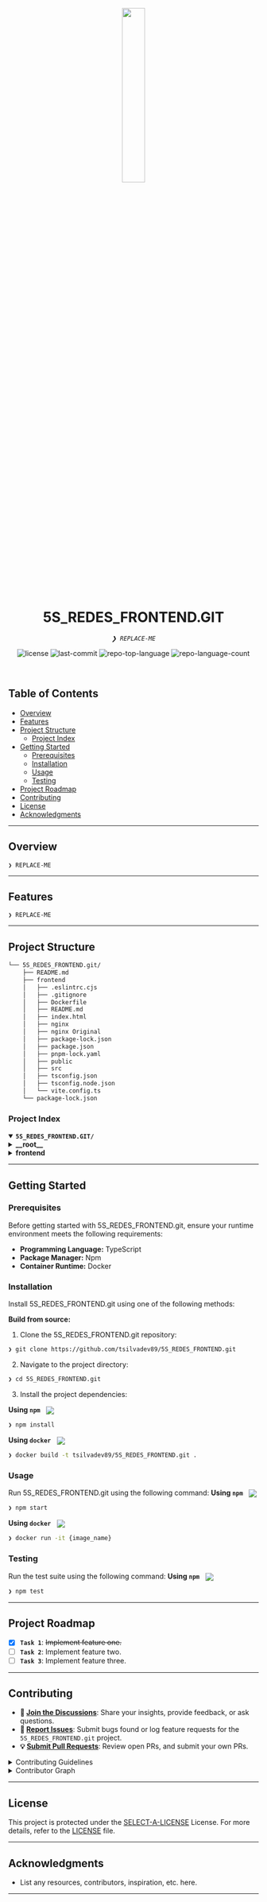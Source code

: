 <p align="center">
    <img src="https://cdn-icons-png.flaticon.com/512/6295/6295417.png" align="center" width="30%">
</p>
<p align="center"><h1 align="center">5S_REDES_FRONTEND.GIT</h1></p>
<p align="center">
	<em><code>❯ REPLACE-ME</code></em>
</p>
<p align="center">
	<img src="https://img.shields.io/github/license/tsilvadev89/5S_REDES_FRONTEND.git?style=default&logo=opensourceinitiative&logoColor=white&color=0080ff" alt="license">
	<img src="https://img.shields.io/github/last-commit/tsilvadev89/5S_REDES_FRONTEND.git?style=default&logo=git&logoColor=white&color=0080ff" alt="last-commit">
	<img src="https://img.shields.io/github/languages/top/tsilvadev89/5S_REDES_FRONTEND.git?style=default&color=0080ff" alt="repo-top-language">
	<img src="https://img.shields.io/github/languages/count/tsilvadev89/5S_REDES_FRONTEND.git?style=default&color=0080ff" alt="repo-language-count">
</p>
<p align="center"><!-- default option, no dependency badges. -->
</p>
<p align="center">
	<!-- default option, no dependency badges. -->
</p>
<br>

##  Table of Contents

- [ Overview](#-overview)
- [ Features](#-features)
- [ Project Structure](#-project-structure)
  - [ Project Index](#-project-index)
- [ Getting Started](#-getting-started)
  - [ Prerequisites](#-prerequisites)
  - [ Installation](#-installation)
  - [ Usage](#-usage)
  - [ Testing](#-testing)
- [ Project Roadmap](#-project-roadmap)
- [ Contributing](#-contributing)
- [ License](#-license)
- [ Acknowledgments](#-acknowledgments)

---

##  Overview

<code>❯ REPLACE-ME</code>

---

##  Features

<code>❯ REPLACE-ME</code>

---

##  Project Structure

```sh
└── 5S_REDES_FRONTEND.git/
    ├── README.md
    ├── frontend
    │   ├── .eslintrc.cjs
    │   ├── .gitignore
    │   ├── Dockerfile
    │   ├── README.md
    │   ├── index.html
    │   ├── nginx
    │   ├── nginx Original
    │   ├── package-lock.json
    │   ├── package.json
    │   ├── pnpm-lock.yaml
    │   ├── public
    │   ├── src
    │   ├── tsconfig.json
    │   ├── tsconfig.node.json
    │   └── vite.config.ts
    └── package-lock.json
```


###  Project Index
<details open>
	<summary><b><code>5S_REDES_FRONTEND.GIT/</code></b></summary>
	<details> <!-- __root__ Submodule -->
		<summary><b>__root__</b></summary>
		<blockquote>
			<table>
			<tr>
				<td><b><a href='https://github.com/tsilvadev89/5S_REDES_FRONTEND.git/blob/master/package-lock.json'>package-lock.json</a></b></td>
				<td><code>❯ REPLACE-ME</code></td>
			</tr>
			</table>
		</blockquote>
	</details>
	<details> <!-- frontend Submodule -->
		<summary><b>frontend</b></summary>
		<blockquote>
			<table>
			<tr>
				<td><b><a href='https://github.com/tsilvadev89/5S_REDES_FRONTEND.git/blob/master/frontend/.eslintrc.cjs'>.eslintrc.cjs</a></b></td>
				<td><code>❯ REPLACE-ME</code></td>
			</tr>
			<tr>
				<td><b><a href='https://github.com/tsilvadev89/5S_REDES_FRONTEND.git/blob/master/frontend/tsconfig.node.json'>tsconfig.node.json</a></b></td>
				<td><code>❯ REPLACE-ME</code></td>
			</tr>
			<tr>
				<td><b><a href='https://github.com/tsilvadev89/5S_REDES_FRONTEND.git/blob/master/frontend/pnpm-lock.yaml'>pnpm-lock.yaml</a></b></td>
				<td><code>❯ REPLACE-ME</code></td>
			</tr>
			<tr>
				<td><b><a href='https://github.com/tsilvadev89/5S_REDES_FRONTEND.git/blob/master/frontend/package-lock.json'>package-lock.json</a></b></td>
				<td><code>❯ REPLACE-ME</code></td>
			</tr>
			<tr>
				<td><b><a href='https://github.com/tsilvadev89/5S_REDES_FRONTEND.git/blob/master/frontend/tsconfig.json'>tsconfig.json</a></b></td>
				<td><code>❯ REPLACE-ME</code></td>
			</tr>
			<tr>
				<td><b><a href='https://github.com/tsilvadev89/5S_REDES_FRONTEND.git/blob/master/frontend/package.json'>package.json</a></b></td>
				<td><code>❯ REPLACE-ME</code></td>
			</tr>
			<tr>
				<td><b><a href='https://github.com/tsilvadev89/5S_REDES_FRONTEND.git/blob/master/frontend/vite.config.ts'>vite.config.ts</a></b></td>
				<td><code>❯ REPLACE-ME</code></td>
			</tr>
			<tr>
				<td><b><a href='https://github.com/tsilvadev89/5S_REDES_FRONTEND.git/blob/master/frontend/index.html'>index.html</a></b></td>
				<td><code>❯ REPLACE-ME</code></td>
			</tr>
			<tr>
				<td><b><a href='https://github.com/tsilvadev89/5S_REDES_FRONTEND.git/blob/master/frontend/Dockerfile'>Dockerfile</a></b></td>
				<td><code>❯ REPLACE-ME</code></td>
			</tr>
			</table>
			<details>
				<summary><b>src</b></summary>
				<blockquote>
					<table>
					<tr>
						<td><b><a href='https://github.com/tsilvadev89/5S_REDES_FRONTEND.git/blob/master/frontend/src/main.tsx'>main.tsx</a></b></td>
						<td><code>❯ REPLACE-ME</code></td>
					</tr>
					<tr>
						<td><b><a href='https://github.com/tsilvadev89/5S_REDES_FRONTEND.git/blob/master/frontend/src/index.css'>index.css</a></b></td>
						<td><code>❯ REPLACE-ME</code></td>
					</tr>
					<tr>
						<td><b><a href='https://github.com/tsilvadev89/5S_REDES_FRONTEND.git/blob/master/frontend/src/App.css'>App.css</a></b></td>
						<td><code>❯ REPLACE-ME</code></td>
					</tr>
					<tr>
						<td><b><a href='https://github.com/tsilvadev89/5S_REDES_FRONTEND.git/blob/master/frontend/src/App.tsx'>App.tsx</a></b></td>
						<td><code>❯ REPLACE-ME</code></td>
					</tr>
					<tr>
						<td><b><a href='https://github.com/tsilvadev89/5S_REDES_FRONTEND.git/blob/master/frontend/src/vite-env.d.ts'>vite-env.d.ts</a></b></td>
						<td><code>❯ REPLACE-ME</code></td>
					</tr>
					</table>
					<details>
						<summary><b>components</b></summary>
						<blockquote>
							<table>
							<tr>
								<td><b><a href='https://github.com/tsilvadev89/5S_REDES_FRONTEND.git/blob/master/frontend/src/components/NightModeToggle.tsx'>NightModeToggle.tsx</a></b></td>
								<td><code>❯ REPLACE-ME</code></td>
							</tr>
							</table>
							<details>
								<summary><b>layouts</b></summary>
								<blockquote>
									<details>
										<summary><b>Pages</b></summary>
										<blockquote>
											<details>
												<summary><b>Configuracao</b></summary>
												<blockquote>
													<table>
													<tr>
														<td><b><a href='https://github.com/tsilvadev89/5S_REDES_FRONTEND.git/blob/master/frontend/src/components/layouts/Pages/Configuracao/ConfiguracaoManagement.tsx'>ConfiguracaoManagement.tsx</a></b></td>
														<td><code>❯ REPLACE-ME</code></td>
													</tr>
													<tr>
														<td><b><a href='https://github.com/tsilvadev89/5S_REDES_FRONTEND.git/blob/master/frontend/src/components/layouts/Pages/Configuracao/ConfiguracaoLayout.tsx'>ConfiguracaoLayout.tsx</a></b></td>
														<td><code>❯ REPLACE-ME</code></td>
													</tr>
													<tr>
														<td><b><a href='https://github.com/tsilvadev89/5S_REDES_FRONTEND.git/blob/master/frontend/src/components/layouts/Pages/Configuracao/ConfiguracaoPage.tsx'>ConfiguracaoPage.tsx</a></b></td>
														<td><code>❯ REPLACE-ME</code></td>
													</tr>
													<tr>
														<td><b><a href='https://github.com/tsilvadev89/5S_REDES_FRONTEND.git/blob/master/frontend/src/components/layouts/Pages/Configuracao/DeleteUserPermanent.tsx'>DeleteUserPermanent.tsx</a></b></td>
														<td><code>❯ REPLACE-ME</code></td>
													</tr>
													<tr>
														<td><b><a href='https://github.com/tsilvadev89/5S_REDES_FRONTEND.git/blob/master/frontend/src/components/layouts/Pages/Configuracao/EditPreferences.tsx'>EditPreferences.tsx</a></b></td>
														<td><code>❯ REPLACE-ME</code></td>
													</tr>
													<tr>
														<td><b><a href='https://github.com/tsilvadev89/5S_REDES_FRONTEND.git/blob/master/frontend/src/components/layouts/Pages/Configuracao/RequestDataUser.tsx'>RequestDataUser.tsx</a></b></td>
														<td><code>❯ REPLACE-ME</code></td>
													</tr>
													</table>
												</blockquote>
											</details>
											<details>
												<summary><b>PageNotFound</b></summary>
												<blockquote>
													<table>
													<tr>
														<td><b><a href='https://github.com/tsilvadev89/5S_REDES_FRONTEND.git/blob/master/frontend/src/components/layouts/Pages/PageNotFound/PageNotFound.tsx'>PageNotFound.tsx</a></b></td>
														<td><code>❯ REPLACE-ME</code></td>
													</tr>
													</table>
												</blockquote>
											</details>
											<details>
												<summary><b>PageCadastros</b></summary>
												<blockquote>
													<details>
														<summary><b>Categoria</b></summary>
														<blockquote>
															<table>
															<tr>
																<td><b><a href='https://github.com/tsilvadev89/5S_REDES_FRONTEND.git/blob/master/frontend/src/components/layouts/Pages/PageCadastros/Categoria/CategoriaManagement.tsx'>CategoriaManagement.tsx</a></b></td>
																<td><code>❯ REPLACE-ME</code></td>
															</tr>
															<tr>
																<td><b><a href='https://github.com/tsilvadev89/5S_REDES_FRONTEND.git/blob/master/frontend/src/components/layouts/Pages/PageCadastros/Categoria/CategoriaCardList.tsx'>CategoriaCardList.tsx</a></b></td>
																<td><code>❯ REPLACE-ME</code></td>
															</tr>
															<tr>
																<td><b><a href='https://github.com/tsilvadev89/5S_REDES_FRONTEND.git/blob/master/frontend/src/components/layouts/Pages/PageCadastros/Categoria/CadastroCategoriaLayout.tsx'>CadastroCategoriaLayout.tsx</a></b></td>
																<td><code>❯ REPLACE-ME</code></td>
															</tr>
															<tr>
																<td><b><a href='https://github.com/tsilvadev89/5S_REDES_FRONTEND.git/blob/master/frontend/src/components/layouts/Pages/PageCadastros/Categoria/CategoriaTable.tsx'>CategoriaTable.tsx</a></b></td>
																<td><code>❯ REPLACE-ME</code></td>
															</tr>
															<tr>
																<td><b><a href='https://github.com/tsilvadev89/5S_REDES_FRONTEND.git/blob/master/frontend/src/components/layouts/Pages/PageCadastros/Categoria/CategoriaForm.tsx'>CategoriaForm.tsx</a></b></td>
																<td><code>❯ REPLACE-ME</code></td>
															</tr>
															<tr>
																<td><b><a href='https://github.com/tsilvadev89/5S_REDES_FRONTEND.git/blob/master/frontend/src/components/layouts/Pages/PageCadastros/Categoria/CadastroCategoriaPage.tsx'>CadastroCategoriaPage.tsx</a></b></td>
																<td><code>❯ REPLACE-ME</code></td>
															</tr>
															</table>
														</blockquote>
													</details>
													<details>
														<summary><b>Produtos</b></summary>
														<blockquote>
															<table>
															<tr>
																<td><b><a href='https://github.com/tsilvadev89/5S_REDES_FRONTEND.git/blob/master/frontend/src/components/layouts/Pages/PageCadastros/Produtos/ProdutoTable.tsx'>ProdutoTable.tsx</a></b></td>
																<td><code>❯ REPLACE-ME</code></td>
															</tr>
															<tr>
																<td><b><a href='https://github.com/tsilvadev89/5S_REDES_FRONTEND.git/blob/master/frontend/src/components/layouts/Pages/PageCadastros/Produtos/ProdutosLayout.tsx'>ProdutosLayout.tsx</a></b></td>
																<td><code>❯ REPLACE-ME</code></td>
															</tr>
															<tr>
																<td><b><a href='https://github.com/tsilvadev89/5S_REDES_FRONTEND.git/blob/master/frontend/src/components/layouts/Pages/PageCadastros/Produtos/ProdutosCardList.tsx'>ProdutosCardList.tsx</a></b></td>
																<td><code>❯ REPLACE-ME</code></td>
															</tr>
															<tr>
																<td><b><a href='https://github.com/tsilvadev89/5S_REDES_FRONTEND.git/blob/master/frontend/src/components/layouts/Pages/PageCadastros/Produtos/ProdutosForm.tsx'>ProdutosForm.tsx</a></b></td>
																<td><code>❯ REPLACE-ME</code></td>
															</tr>
															<tr>
																<td><b><a href='https://github.com/tsilvadev89/5S_REDES_FRONTEND.git/blob/master/frontend/src/components/layouts/Pages/PageCadastros/Produtos/ProdutosManagement.tsx'>ProdutosManagement.tsx</a></b></td>
																<td><code>❯ REPLACE-ME</code></td>
															</tr>
															<tr>
																<td><b><a href='https://github.com/tsilvadev89/5S_REDES_FRONTEND.git/blob/master/frontend/src/components/layouts/Pages/PageCadastros/Produtos/CadastroProdutosLayout.tsx'>CadastroProdutosLayout.tsx</a></b></td>
																<td><code>❯ REPLACE-ME</code></td>
															</tr>
															<tr>
																<td><b><a href='https://github.com/tsilvadev89/5S_REDES_FRONTEND.git/blob/master/frontend/src/components/layouts/Pages/PageCadastros/Produtos/CadastroProdutosPage.tsx'>CadastroProdutosPage.tsx</a></b></td>
																<td><code>❯ REPLACE-ME</code></td>
															</tr>
															</table>
														</blockquote>
													</details>
													<details>
														<summary><b>Cargo</b></summary>
														<blockquote>
															<table>
															<tr>
																<td><b><a href='https://github.com/tsilvadev89/5S_REDES_FRONTEND.git/blob/master/frontend/src/components/layouts/Pages/PageCadastros/Cargo/CadastroCargoPage.tsx'>CadastroCargoPage.tsx</a></b></td>
																<td><code>❯ REPLACE-ME</code></td>
															</tr>
															<tr>
																<td><b><a href='https://github.com/tsilvadev89/5S_REDES_FRONTEND.git/blob/master/frontend/src/components/layouts/Pages/PageCadastros/Cargo/CargoTable.tsx'>CargoTable.tsx</a></b></td>
																<td><code>❯ REPLACE-ME</code></td>
															</tr>
															<tr>
																<td><b><a href='https://github.com/tsilvadev89/5S_REDES_FRONTEND.git/blob/master/frontend/src/components/layouts/Pages/PageCadastros/Cargo/CargoManagement.tsx'>CargoManagement.tsx</a></b></td>
																<td><code>❯ REPLACE-ME</code></td>
															</tr>
															<tr>
																<td><b><a href='https://github.com/tsilvadev89/5S_REDES_FRONTEND.git/blob/master/frontend/src/components/layouts/Pages/PageCadastros/Cargo/CadastroCargoLayout.tsx'>CadastroCargoLayout.tsx</a></b></td>
																<td><code>❯ REPLACE-ME</code></td>
															</tr>
															<tr>
																<td><b><a href='https://github.com/tsilvadev89/5S_REDES_FRONTEND.git/blob/master/frontend/src/components/layouts/Pages/PageCadastros/Cargo/CargoCardList.tsx'>CargoCardList.tsx</a></b></td>
																<td><code>❯ REPLACE-ME</code></td>
															</tr>
															<tr>
																<td><b><a href='https://github.com/tsilvadev89/5S_REDES_FRONTEND.git/blob/master/frontend/src/components/layouts/Pages/PageCadastros/Cargo/CargoForm.tsx'>CargoForm.tsx</a></b></td>
																<td><code>❯ REPLACE-ME</code></td>
															</tr>
															</table>
														</blockquote>
													</details>
													<details>
														<summary><b>Servicos</b></summary>
														<blockquote>
															<table>
															<tr>
																<td><b><a href='https://github.com/tsilvadev89/5S_REDES_FRONTEND.git/blob/master/frontend/src/components/layouts/Pages/PageCadastros/Servicos/CadastroServicoPage.tsx'>CadastroServicoPage.tsx</a></b></td>
																<td><code>❯ REPLACE-ME</code></td>
															</tr>
															<tr>
																<td><b><a href='https://github.com/tsilvadev89/5S_REDES_FRONTEND.git/blob/master/frontend/src/components/layouts/Pages/PageCadastros/Servicos/ServicoForm.tsx'>ServicoForm.tsx</a></b></td>
																<td><code>❯ REPLACE-ME</code></td>
															</tr>
															<tr>
																<td><b><a href='https://github.com/tsilvadev89/5S_REDES_FRONTEND.git/blob/master/frontend/src/components/layouts/Pages/PageCadastros/Servicos/CadastroServicoLayout.tsx'>CadastroServicoLayout.tsx</a></b></td>
																<td><code>❯ REPLACE-ME</code></td>
															</tr>
															<tr>
																<td><b><a href='https://github.com/tsilvadev89/5S_REDES_FRONTEND.git/blob/master/frontend/src/components/layouts/Pages/PageCadastros/Servicos/ServicoCardList.tsx'>ServicoCardList.tsx</a></b></td>
																<td><code>❯ REPLACE-ME</code></td>
															</tr>
															<tr>
																<td><b><a href='https://github.com/tsilvadev89/5S_REDES_FRONTEND.git/blob/master/frontend/src/components/layouts/Pages/PageCadastros/Servicos/ServicoManagement.tsx'>ServicoManagement.tsx</a></b></td>
																<td><code>❯ REPLACE-ME</code></td>
															</tr>
															<tr>
																<td><b><a href='https://github.com/tsilvadev89/5S_REDES_FRONTEND.git/blob/master/frontend/src/components/layouts/Pages/PageCadastros/Servicos/ServicoTable.tsx'>ServicoTable.tsx</a></b></td>
																<td><code>❯ REPLACE-ME</code></td>
															</tr>
															<tr>
																<td><b><a href='https://github.com/tsilvadev89/5S_REDES_FRONTEND.git/blob/master/frontend/src/components/layouts/Pages/PageCadastros/Servicos/ServicoLayout.tsx'>ServicoLayout.tsx</a></b></td>
																<td><code>❯ REPLACE-ME</code></td>
															</tr>
															</table>
														</blockquote>
													</details>
													<details>
														<summary><b>ComponentesComuns</b></summary>
														<blockquote>
															<table>
															<tr>
																<td><b><a href='https://github.com/tsilvadev89/5S_REDES_FRONTEND.git/blob/master/frontend/src/components/layouts/Pages/PageCadastros/ComponentesComuns/Nomes.tsx'>Nomes.tsx</a></b></td>
																<td><code>❯ REPLACE-ME</code></td>
															</tr>
															<tr>
																<td><b><a href='https://github.com/tsilvadev89/5S_REDES_FRONTEND.git/blob/master/frontend/src/components/layouts/Pages/PageCadastros/ComponentesComuns/Cnpj.tsx'>Cnpj.tsx</a></b></td>
																<td><code>❯ REPLACE-ME</code></td>
															</tr>
															<tr>
																<td><b><a href='https://github.com/tsilvadev89/5S_REDES_FRONTEND.git/blob/master/frontend/src/components/layouts/Pages/PageCadastros/ComponentesComuns/Rg.tsx'>Rg.tsx</a></b></td>
																<td><code>❯ REPLACE-ME</code></td>
															</tr>
															<tr>
																<td><b><a href='https://github.com/tsilvadev89/5S_REDES_FRONTEND.git/blob/master/frontend/src/components/layouts/Pages/PageCadastros/ComponentesComuns/QuantityCounter.tsx'>QuantityCounter.tsx</a></b></td>
																<td><code>❯ REPLACE-ME</code></td>
															</tr>
															<tr>
																<td><b><a href='https://github.com/tsilvadev89/5S_REDES_FRONTEND.git/blob/master/frontend/src/components/layouts/Pages/PageCadastros/ComponentesComuns/Cpf.tsx'>Cpf.tsx</a></b></td>
																<td><code>❯ REPLACE-ME</code></td>
															</tr>
															<tr>
																<td><b><a href='https://github.com/tsilvadev89/5S_REDES_FRONTEND.git/blob/master/frontend/src/components/layouts/Pages/PageCadastros/ComponentesComuns/Date.tsx'>Date.tsx</a></b></td>
																<td><code>❯ REPLACE-ME</code></td>
															</tr>
															<tr>
																<td><b><a href='https://github.com/tsilvadev89/5S_REDES_FRONTEND.git/blob/master/frontend/src/components/layouts/Pages/PageCadastros/ComponentesComuns/MoneyInput.tsx'>MoneyInput.tsx</a></b></td>
																<td><code>❯ REPLACE-ME</code></td>
															</tr>
															<tr>
																<td><b><a href='https://github.com/tsilvadev89/5S_REDES_FRONTEND.git/blob/master/frontend/src/components/layouts/Pages/PageCadastros/ComponentesComuns/Gender.tsx'>Gender.tsx</a></b></td>
																<td><code>❯ REPLACE-ME</code></td>
															</tr>
															<tr>
																<td><b><a href='https://github.com/tsilvadev89/5S_REDES_FRONTEND.git/blob/master/frontend/src/components/layouts/Pages/PageCadastros/ComponentesComuns/DateField.tsx'>DateField.tsx</a></b></td>
																<td><code>❯ REPLACE-ME</code></td>
															</tr>
															</table>
															<details>
																<summary><b>Telefone</b></summary>
																<blockquote>
																	<table>
																	<tr>
																		<td><b><a href='https://github.com/tsilvadev89/5S_REDES_FRONTEND.git/blob/master/frontend/src/components/layouts/Pages/PageCadastros/ComponentesComuns/Telefone/TelefoneList.tsx'>TelefoneList.tsx</a></b></td>
																		<td><code>❯ REPLACE-ME</code></td>
																	</tr>
																	<tr>
																		<td><b><a href='https://github.com/tsilvadev89/5S_REDES_FRONTEND.git/blob/master/frontend/src/components/layouts/Pages/PageCadastros/ComponentesComuns/Telefone/TelResindencial.tsx'>TelResindencial.tsx</a></b></td>
																		<td><code>❯ REPLACE-ME</code></td>
																	</tr>
																	<tr>
																		<td><b><a href='https://github.com/tsilvadev89/5S_REDES_FRONTEND.git/blob/master/frontend/src/components/layouts/Pages/PageCadastros/ComponentesComuns/Telefone/TelCelular.tsx'>TelCelular.tsx</a></b></td>
																		<td><code>❯ REPLACE-ME</code></td>
																	</tr>
																	</table>
																</blockquote>
															</details>
														</blockquote>
													</details>
													<details>
														<summary><b>Pessoas</b></summary>
														<blockquote>
															<table>
															<tr>
																<td><b><a href='https://github.com/tsilvadev89/5S_REDES_FRONTEND.git/blob/master/frontend/src/components/layouts/Pages/PageCadastros/Pessoas/UserTableFunc.tsx'>UserTableFunc.tsx</a></b></td>
																<td><code>❯ REPLACE-ME</code></td>
															</tr>
															<tr>
																<td><b><a href='https://github.com/tsilvadev89/5S_REDES_FRONTEND.git/blob/master/frontend/src/components/layouts/Pages/PageCadastros/Pessoas/UserCardListFunc.tsx'>UserCardListFunc.tsx</a></b></td>
																<td><code>❯ REPLACE-ME</code></td>
															</tr>
															<tr>
																<td><b><a href='https://github.com/tsilvadev89/5S_REDES_FRONTEND.git/blob/master/frontend/src/components/layouts/Pages/PageCadastros/Pessoas/CadastroPessoasLayout.tsx'>CadastroPessoasLayout.tsx</a></b></td>
																<td><code>❯ REPLACE-ME</code></td>
															</tr>
															<tr>
																<td><b><a href='https://github.com/tsilvadev89/5S_REDES_FRONTEND.git/blob/master/frontend/src/components/layouts/Pages/PageCadastros/Pessoas/UserTableUser.tsx'>UserTableUser.tsx</a></b></td>
																<td><code>❯ REPLACE-ME</code></td>
															</tr>
															<tr>
																<td><b><a href='https://github.com/tsilvadev89/5S_REDES_FRONTEND.git/blob/master/frontend/src/components/layouts/Pages/PageCadastros/Pessoas/PersonFormFunc.tsx'>PersonFormFunc.tsx</a></b></td>
																<td><code>❯ REPLACE-ME</code></td>
															</tr>
															<tr>
																<td><b><a href='https://github.com/tsilvadev89/5S_REDES_FRONTEND.git/blob/master/frontend/src/components/layouts/Pages/PageCadastros/Pessoas/PersonFormUser.tsx'>PersonFormUser.tsx</a></b></td>
																<td><code>❯ REPLACE-ME</code></td>
															</tr>
															<tr>
																<td><b><a href='https://github.com/tsilvadev89/5S_REDES_FRONTEND.git/blob/master/frontend/src/components/layouts/Pages/PageCadastros/Pessoas/UserManagement.tsx'>UserManagement.tsx</a></b></td>
																<td><code>❯ REPLACE-ME</code></td>
															</tr>
															<tr>
																<td><b><a href='https://github.com/tsilvadev89/5S_REDES_FRONTEND.git/blob/master/frontend/src/components/layouts/Pages/PageCadastros/Pessoas/CadastroPessoasPage.tsx'>CadastroPessoasPage.tsx</a></b></td>
																<td><code>❯ REPLACE-ME</code></td>
															</tr>
															<tr>
																<td><b><a href='https://github.com/tsilvadev89/5S_REDES_FRONTEND.git/blob/master/frontend/src/components/layouts/Pages/PageCadastros/Pessoas/UserCardListUser.tsx'>UserCardListUser.tsx</a></b></td>
																<td><code>❯ REPLACE-ME</code></td>
															</tr>
															</table>
														</blockquote>
													</details>
												</blockquote>
											</details>
											<details>
												<summary><b>DashBoard</b></summary>
												<blockquote>
													<table>
													<tr>
														<td><b><a href='https://github.com/tsilvadev89/5S_REDES_FRONTEND.git/blob/master/frontend/src/components/layouts/Pages/DashBoard/DashboardLayout.tsx'>DashboardLayout.tsx</a></b></td>
														<td><code>❯ REPLACE-ME</code></td>
													</tr>
													<tr>
														<td><b><a href='https://github.com/tsilvadev89/5S_REDES_FRONTEND.git/blob/master/frontend/src/components/layouts/Pages/DashBoard/DashboardPage.tsx'>DashboardPage.tsx</a></b></td>
														<td><code>❯ REPLACE-ME</code></td>
													</tr>
													<tr>
														<td><b><a href='https://github.com/tsilvadev89/5S_REDES_FRONTEND.git/blob/master/frontend/src/components/layouts/Pages/DashBoard/Dashboard.tsx'>Dashboard.tsx</a></b></td>
														<td><code>❯ REPLACE-ME</code></td>
													</tr>
													</table>
												</blockquote>
											</details>
											<details>
												<summary><b>Home</b></summary>
												<blockquote>
													<details>
														<summary><b>header</b></summary>
														<blockquote>
															<table>
															<tr>
																<td><b><a href='https://github.com/tsilvadev89/5S_REDES_FRONTEND.git/blob/master/frontend/src/components/layouts/Pages/Home/header/MenuDesktop.tsx'>MenuDesktop.tsx</a></b></td>
																<td><code>❯ REPLACE-ME</code></td>
															</tr>
															<tr>
																<td><b><a href='https://github.com/tsilvadev89/5S_REDES_FRONTEND.git/blob/master/frontend/src/components/layouts/Pages/Home/header/MenuMobile.tsx'>MenuMobile.tsx</a></b></td>
																<td><code>❯ REPLACE-ME</code></td>
															</tr>
															<tr>
																<td><b><a href='https://github.com/tsilvadev89/5S_REDES_FRONTEND.git/blob/master/frontend/src/components/layouts/Pages/Home/header/HeaderDesktop.tsx'>HeaderDesktop.tsx</a></b></td>
																<td><code>❯ REPLACE-ME</code></td>
															</tr>
															<tr>
																<td><b><a href='https://github.com/tsilvadev89/5S_REDES_FRONTEND.git/blob/master/frontend/src/components/layouts/Pages/Home/header/ListItensMenu.tsx'>ListItensMenu.tsx</a></b></td>
																<td><code>❯ REPLACE-ME</code></td>
															</tr>
															<tr>
																<td><b><a href='https://github.com/tsilvadev89/5S_REDES_FRONTEND.git/blob/master/frontend/src/components/layouts/Pages/Home/header/AccountMenu.tsx'>AccountMenu.tsx</a></b></td>
																<td><code>❯ REPLACE-ME</code></td>
															</tr>
															<tr>
																<td><b><a href='https://github.com/tsilvadev89/5S_REDES_FRONTEND.git/blob/master/frontend/src/components/layouts/Pages/Home/header/ScrollableTabsButtonAuto.tsx'>ScrollableTabsButtonAuto.tsx</a></b></td>
																<td><code>❯ REPLACE-ME</code></td>
															</tr>
															<tr>
																<td><b><a href='https://github.com/tsilvadev89/5S_REDES_FRONTEND.git/blob/master/frontend/src/components/layouts/Pages/Home/header/HeaderMobile.tsx'>HeaderMobile.tsx</a></b></td>
																<td><code>❯ REPLACE-ME</code></td>
															</tr>
															</table>
														</blockquote>
													</details>
													<details>
														<summary><b>HomePage</b></summary>
														<blockquote>
															<table>
															<tr>
																<td><b><a href='https://github.com/tsilvadev89/5S_REDES_FRONTEND.git/blob/master/frontend/src/components/layouts/Pages/Home/HomePage/HomePage.tsx'>HomePage.tsx</a></b></td>
																<td><code>❯ REPLACE-ME</code></td>
															</tr>
															<tr>
																<td><b><a href='https://github.com/tsilvadev89/5S_REDES_FRONTEND.git/blob/master/frontend/src/components/layouts/Pages/Home/HomePage/Home.tsx'>Home.tsx</a></b></td>
																<td><code>❯ REPLACE-ME</code></td>
															</tr>
															<tr>
																<td><b><a href='https://github.com/tsilvadev89/5S_REDES_FRONTEND.git/blob/master/frontend/src/components/layouts/Pages/Home/HomePage/HomePageLayout.tsx'>HomePageLayout.tsx</a></b></td>
																<td><code>❯ REPLACE-ME</code></td>
															</tr>
															</table>
														</blockquote>
													</details>
													<details>
														<summary><b>body</b></summary>
														<blockquote>
															<table>
															<tr>
																<td><b><a href='https://github.com/tsilvadev89/5S_REDES_FRONTEND.git/blob/master/frontend/src/components/layouts/Pages/Home/body/CarouselCardProdutos.tsx'>CarouselCardProdutos.tsx</a></b></td>
																<td><code>❯ REPLACE-ME</code></td>
															</tr>
															<tr>
																<td><b><a href='https://github.com/tsilvadev89/5S_REDES_FRONTEND.git/blob/master/frontend/src/components/layouts/Pages/Home/body/ListFilterServices.tsx'>ListFilterServices.tsx</a></b></td>
																<td><code>❯ REPLACE-ME</code></td>
															</tr>
															<tr>
																<td><b><a href='https://github.com/tsilvadev89/5S_REDES_FRONTEND.git/blob/master/frontend/src/components/layouts/Pages/Home/body/ListFilterProdutos.tsx'>ListFilterProdutos.tsx</a></b></td>
																<td><code>❯ REPLACE-ME</code></td>
															</tr>
															<tr>
																<td><b><a href='https://github.com/tsilvadev89/5S_REDES_FRONTEND.git/blob/master/frontend/src/components/layouts/Pages/Home/body/CarouselCardServices.tsx'>CarouselCardServices.tsx</a></b></td>
																<td><code>❯ REPLACE-ME</code></td>
															</tr>
															</table>
														</blockquote>
													</details>
												</blockquote>
											</details>
											<details>
												<summary><b>Login</b></summary>
												<blockquote>
													<table>
													<tr>
														<td><b><a href='https://github.com/tsilvadev89/5S_REDES_FRONTEND.git/blob/master/frontend/src/components/layouts/Pages/Login/LoginLayout.tsx'>LoginLayout.tsx</a></b></td>
														<td><code>❯ REPLACE-ME</code></td>
													</tr>
													<tr>
														<td><b><a href='https://github.com/tsilvadev89/5S_REDES_FRONTEND.git/blob/master/frontend/src/components/layouts/Pages/Login/Button.tsx'>Button.tsx</a></b></td>
														<td><code>❯ REPLACE-ME</code></td>
													</tr>
													<tr>
														<td><b><a href='https://github.com/tsilvadev89/5S_REDES_FRONTEND.git/blob/master/frontend/src/components/layouts/Pages/Login/Checkbox.tsx'>Checkbox.tsx</a></b></td>
														<td><code>❯ REPLACE-ME</code></td>
													</tr>
													<tr>
														<td><b><a href='https://github.com/tsilvadev89/5S_REDES_FRONTEND.git/blob/master/frontend/src/components/layouts/Pages/Login/InputField.tsx'>InputField.tsx</a></b></td>
														<td><code>❯ REPLACE-ME</code></td>
													</tr>
													</table>
												</blockquote>
											</details>
										</blockquote>
									</details>
								</blockquote>
							</details>
						</blockquote>
					</details>
					<details>
						<summary><b>theme</b></summary>
						<blockquote>
							<table>
							<tr>
								<td><b><a href='https://github.com/tsilvadev89/5S_REDES_FRONTEND.git/blob/master/frontend/src/theme/Template.tsx'>Template.tsx</a></b></td>
								<td><code>❯ REPLACE-ME</code></td>
							</tr>
							<tr>
								<td><b><a href='https://github.com/tsilvadev89/5S_REDES_FRONTEND.git/blob/master/frontend/src/theme/use-color-theme.ts'>use-color-theme.ts</a></b></td>
								<td><code>❯ REPLACE-ME</code></td>
							</tr>
							<tr>
								<td><b><a href='https://github.com/tsilvadev89/5S_REDES_FRONTEND.git/blob/master/frontend/src/theme/theme.tsx'>theme.tsx</a></b></td>
								<td><code>❯ REPLACE-ME</code></td>
							</tr>
							<tr>
								<td><b><a href='https://github.com/tsilvadev89/5S_REDES_FRONTEND.git/blob/master/frontend/src/theme/ThemeContextProvider.tsx'>ThemeContextProvider.tsx</a></b></td>
								<td><code>❯ REPLACE-ME</code></td>
							</tr>
							</table>
						</blockquote>
					</details>
					<details>
						<summary><b>models</b></summary>
						<blockquote>
							<table>
							<tr>
								<td><b><a href='https://github.com/tsilvadev89/5S_REDES_FRONTEND.git/blob/master/frontend/src/models/Cliente.ts'>Cliente.ts</a></b></td>
								<td><code>❯ REPLACE-ME</code></td>
							</tr>
							<tr>
								<td><b><a href='https://github.com/tsilvadev89/5S_REDES_FRONTEND.git/blob/master/frontend/src/models/Servico.ts'>Servico.ts</a></b></td>
								<td><code>❯ REPLACE-ME</code></td>
							</tr>
							<tr>
								<td><b><a href='https://github.com/tsilvadev89/5S_REDES_FRONTEND.git/blob/master/frontend/src/models/Categoria.ts'>Categoria.ts</a></b></td>
								<td><code>❯ REPLACE-ME</code></td>
							</tr>
							<tr>
								<td><b><a href='https://github.com/tsilvadev89/5S_REDES_FRONTEND.git/blob/master/frontend/src/models/ImagemProduto.ts'>ImagemProduto.ts</a></b></td>
								<td><code>❯ REPLACE-ME</code></td>
							</tr>
							<tr>
								<td><b><a href='https://github.com/tsilvadev89/5S_REDES_FRONTEND.git/blob/master/frontend/src/models/Endereco.ts'>Endereco.ts</a></b></td>
								<td><code>❯ REPLACE-ME</code></td>
							</tr>
							<tr>
								<td><b><a href='https://github.com/tsilvadev89/5S_REDES_FRONTEND.git/blob/master/frontend/src/models/Funcionario.ts'>Funcionario.ts</a></b></td>
								<td><code>❯ REPLACE-ME</code></td>
							</tr>
							<tr>
								<td><b><a href='https://github.com/tsilvadev89/5S_REDES_FRONTEND.git/blob/master/frontend/src/models/Produto.ts'>Produto.ts</a></b></td>
								<td><code>❯ REPLACE-ME</code></td>
							</tr>
							<tr>
								<td><b><a href='https://github.com/tsilvadev89/5S_REDES_FRONTEND.git/blob/master/frontend/src/models/Cargo.ts'>Cargo.ts</a></b></td>
								<td><code>❯ REPLACE-ME</code></td>
							</tr>
							<tr>
								<td><b><a href='https://github.com/tsilvadev89/5S_REDES_FRONTEND.git/blob/master/frontend/src/models/Agendamento.ts'>Agendamento.ts</a></b></td>
								<td><code>❯ REPLACE-ME</code></td>
							</tr>
							<tr>
								<td><b><a href='https://github.com/tsilvadev89/5S_REDES_FRONTEND.git/blob/master/frontend/src/models/Pedido.ts'>Pedido.ts</a></b></td>
								<td><code>❯ REPLACE-ME</code></td>
							</tr>
							<tr>
								<td><b><a href='https://github.com/tsilvadev89/5S_REDES_FRONTEND.git/blob/master/frontend/src/models/ImagemServico.ts'>ImagemServico.ts</a></b></td>
								<td><code>❯ REPLACE-ME</code></td>
							</tr>
							<tr>
								<td><b><a href='https://github.com/tsilvadev89/5S_REDES_FRONTEND.git/blob/master/frontend/src/models/ItemPedido.ts'>ItemPedido.ts</a></b></td>
								<td><code>❯ REPLACE-ME</code></td>
							</tr>
							</table>
						</blockquote>
					</details>
					<details>
						<summary><b>Routes</b></summary>
						<blockquote>
							<table>
							<tr>
								<td><b><a href='https://github.com/tsilvadev89/5S_REDES_FRONTEND.git/blob/master/frontend/src/Routes/RoutesConfig.tsx'>RoutesConfig.tsx</a></b></td>
								<td><code>❯ REPLACE-ME</code></td>
							</tr>
							<tr>
								<td><b><a href='https://github.com/tsilvadev89/5S_REDES_FRONTEND.git/blob/master/frontend/src/Routes/PrivateRoute.tsx'>PrivateRoute.tsx</a></b></td>
								<td><code>❯ REPLACE-ME</code></td>
							</tr>
							</table>
						</blockquote>
					</details>
					<details>
						<summary><b>services</b></summary>
						<blockquote>
							<table>
							<tr>
								<td><b><a href='https://github.com/tsilvadev89/5S_REDES_FRONTEND.git/blob/master/frontend/src/services/cargoService.ts'>cargoService.ts</a></b></td>
								<td><code>❯ REPLACE-ME</code></td>
							</tr>
							<tr>
								<td><b><a href='https://github.com/tsilvadev89/5S_REDES_FRONTEND.git/blob/master/frontend/src/services/clienteService.ts'>clienteService.ts</a></b></td>
								<td><code>❯ REPLACE-ME</code></td>
							</tr>
							<tr>
								<td><b><a href='https://github.com/tsilvadev89/5S_REDES_FRONTEND.git/blob/master/frontend/src/services/servicoService.ts'>servicoService.ts</a></b></td>
								<td><code>❯ REPLACE-ME</code></td>
							</tr>
							<tr>
								<td><b><a href='https://github.com/tsilvadev89/5S_REDES_FRONTEND.git/blob/master/frontend/src/services/pedidoService.ts'>pedidoService.ts</a></b></td>
								<td><code>❯ REPLACE-ME</code></td>
							</tr>
							<tr>
								<td><b><a href='https://github.com/tsilvadev89/5S_REDES_FRONTEND.git/blob/master/frontend/src/services/dataService.ts'>dataService.ts</a></b></td>
								<td><code>❯ REPLACE-ME</code></td>
							</tr>
							<tr>
								<td><b><a href='https://github.com/tsilvadev89/5S_REDES_FRONTEND.git/blob/master/frontend/src/services/lgpdService.ts'>lgpdService.ts</a></b></td>
								<td><code>❯ REPLACE-ME</code></td>
							</tr>
							<tr>
								<td><b><a href='https://github.com/tsilvadev89/5S_REDES_FRONTEND.git/blob/master/frontend/src/services/authService.ts'>authService.ts</a></b></td>
								<td><code>❯ REPLACE-ME</code></td>
							</tr>
							<tr>
								<td><b><a href='https://github.com/tsilvadev89/5S_REDES_FRONTEND.git/blob/master/frontend/src/services/categoriaService.ts'>categoriaService.ts</a></b></td>
								<td><code>❯ REPLACE-ME</code></td>
							</tr>
							<tr>
								<td><b><a href='https://github.com/tsilvadev89/5S_REDES_FRONTEND.git/blob/master/frontend/src/services/funcionarioService.ts'>funcionarioService.ts</a></b></td>
								<td><code>❯ REPLACE-ME</code></td>
							</tr>
							<tr>
								<td><b><a href='https://github.com/tsilvadev89/5S_REDES_FRONTEND.git/blob/master/frontend/src/services/produtoService.ts'>produtoService.ts</a></b></td>
								<td><code>❯ REPLACE-ME</code></td>
							</tr>
							</table>
						</blockquote>
					</details>
				</blockquote>
			</details>
			<details>
				<summary><b>nginx Original</b></summary>
				<blockquote>
					<table>
					<tr>
						<td><b><a href='https://github.com/tsilvadev89/5S_REDES_FRONTEND.git/blob/master/frontend/nginx Original/nginx-server1.conf'>nginx-server1.conf</a></b></td>
						<td><code>❯ REPLACE-ME</code></td>
					</tr>
					<tr>
						<td><b><a href='https://github.com/tsilvadev89/5S_REDES_FRONTEND.git/blob/master/frontend/nginx Original/nginx-server2.conf'>nginx-server2.conf</a></b></td>
						<td><code>❯ REPLACE-ME</code></td>
					</tr>
					<tr>
						<td><b><a href='https://github.com/tsilvadev89/5S_REDES_FRONTEND.git/blob/master/frontend/nginx Original/nginx.conf'>nginx.conf</a></b></td>
						<td><code>❯ REPLACE-ME</code></td>
					</tr>
					<tr>
						<td><b><a href='https://github.com/tsilvadev89/5S_REDES_FRONTEND.git/blob/master/frontend/nginx Original/nginx-server3.conf'>nginx-server3.conf</a></b></td>
						<td><code>❯ REPLACE-ME</code></td>
					</tr>
					</table>
				</blockquote>
			</details>
			<details>
				<summary><b>nginx</b></summary>
				<blockquote>
					<table>
					<tr>
						<td><b><a href='https://github.com/tsilvadev89/5S_REDES_FRONTEND.git/blob/master/frontend/nginx/nginx-server1.conf'>nginx-server1.conf</a></b></td>
						<td><code>❯ REPLACE-ME</code></td>
					</tr>
					<tr>
						<td><b><a href='https://github.com/tsilvadev89/5S_REDES_FRONTEND.git/blob/master/frontend/nginx/nginx-server2.conf'>nginx-server2.conf</a></b></td>
						<td><code>❯ REPLACE-ME</code></td>
					</tr>
					<tr>
						<td><b><a href='https://github.com/tsilvadev89/5S_REDES_FRONTEND.git/blob/master/frontend/nginx/nginx.conf'>nginx.conf</a></b></td>
						<td><code>❯ REPLACE-ME</code></td>
					</tr>
					<tr>
						<td><b><a href='https://github.com/tsilvadev89/5S_REDES_FRONTEND.git/blob/master/frontend/nginx/nginx-server3.conf'>nginx-server3.conf</a></b></td>
						<td><code>❯ REPLACE-ME</code></td>
					</tr>
					</table>
				</blockquote>
			</details>
		</blockquote>
	</details>
</details>

---
##  Getting Started

###  Prerequisites

Before getting started with 5S_REDES_FRONTEND.git, ensure your runtime environment meets the following requirements:

- **Programming Language:** TypeScript
- **Package Manager:** Npm
- **Container Runtime:** Docker


###  Installation

Install 5S_REDES_FRONTEND.git using one of the following methods:

**Build from source:**

1. Clone the 5S_REDES_FRONTEND.git repository:
```sh
❯ git clone https://github.com/tsilvadev89/5S_REDES_FRONTEND.git
```

2. Navigate to the project directory:
```sh
❯ cd 5S_REDES_FRONTEND.git
```

3. Install the project dependencies:


**Using `npm`** &nbsp; [<img align="center" src="https://img.shields.io/badge/npm-CB3837.svg?style={badge_style}&logo=npm&logoColor=white" />](https://www.npmjs.com/)

```sh
❯ npm install
```


**Using `docker`** &nbsp; [<img align="center" src="https://img.shields.io/badge/Docker-2CA5E0.svg?style={badge_style}&logo=docker&logoColor=white" />](https://www.docker.com/)

```sh
❯ docker build -t tsilvadev89/5S_REDES_FRONTEND.git .
```




###  Usage
Run 5S_REDES_FRONTEND.git using the following command:
**Using `npm`** &nbsp; [<img align="center" src="https://img.shields.io/badge/npm-CB3837.svg?style={badge_style}&logo=npm&logoColor=white" />](https://www.npmjs.com/)

```sh
❯ npm start
```


**Using `docker`** &nbsp; [<img align="center" src="https://img.shields.io/badge/Docker-2CA5E0.svg?style={badge_style}&logo=docker&logoColor=white" />](https://www.docker.com/)

```sh
❯ docker run -it {image_name}
```


###  Testing
Run the test suite using the following command:
**Using `npm`** &nbsp; [<img align="center" src="https://img.shields.io/badge/npm-CB3837.svg?style={badge_style}&logo=npm&logoColor=white" />](https://www.npmjs.com/)

```sh
❯ npm test
```


---
##  Project Roadmap

- [X] **`Task 1`**: <strike>Implement feature one.</strike>
- [ ] **`Task 2`**: Implement feature two.
- [ ] **`Task 3`**: Implement feature three.

---

##  Contributing

- **💬 [Join the Discussions](https://github.com/tsilvadev89/5S_REDES_FRONTEND.git/discussions)**: Share your insights, provide feedback, or ask questions.
- **🐛 [Report Issues](https://github.com/tsilvadev89/5S_REDES_FRONTEND.git/issues)**: Submit bugs found or log feature requests for the `5S_REDES_FRONTEND.git` project.
- **💡 [Submit Pull Requests](https://github.com/tsilvadev89/5S_REDES_FRONTEND.git/blob/main/CONTRIBUTING.md)**: Review open PRs, and submit your own PRs.

<details closed>
<summary>Contributing Guidelines</summary>

1. **Fork the Repository**: Start by forking the project repository to your github account.
2. **Clone Locally**: Clone the forked repository to your local machine using a git client.
   ```sh
   git clone https://github.com/tsilvadev89/5S_REDES_FRONTEND.git
   ```
3. **Create a New Branch**: Always work on a new branch, giving it a descriptive name.
   ```sh
   git checkout -b new-feature-x
   ```
4. **Make Your Changes**: Develop and test your changes locally.
5. **Commit Your Changes**: Commit with a clear message describing your updates.
   ```sh
   git commit -m 'Implemented new feature x.'
   ```
6. **Push to github**: Push the changes to your forked repository.
   ```sh
   git push origin new-feature-x
   ```
7. **Submit a Pull Request**: Create a PR against the original project repository. Clearly describe the changes and their motivations.
8. **Review**: Once your PR is reviewed and approved, it will be merged into the main branch. Congratulations on your contribution!
</details>

<details closed>
<summary>Contributor Graph</summary>
<br>
<p align="left">
   <a href="https://github.com{/tsilvadev89/5S_REDES_FRONTEND.git/}graphs/contributors">
      <img src="https://contrib.rocks/image?repo=tsilvadev89/5S_REDES_FRONTEND.git">
   </a>
</p>
</details>

---

##  License

This project is protected under the [SELECT-A-LICENSE](https://choosealicense.com/licenses) License. For more details, refer to the [LICENSE](https://choosealicense.com/licenses/) file.

---

##  Acknowledgments

- List any resources, contributors, inspiration, etc. here.

---
